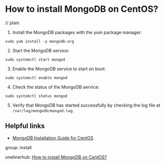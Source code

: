 # How to install MongoDB on CentOS?
// plain

1. Install the MongoDB packages with the yum package manager:
```
sudo yum install -y mongodb-org
```
2. Start the MongoDB service:
```
sudo systemctl start mongod
```
3. Enable the MongoDB service to start on boot:
```
sudo systemctl enable mongod
```
4. Check the status of the MongoDB service:
```
sudo systemctl status mongod
```
5. Verify that MongoDB has started successfully by checking the log file at `/var/log/mongodb/mongod.log`.

## Helpful links
- [MongoDB Installation Guide for CentOS](https://docs.mongodb.com/manual/tutorial/install-mongodb-on-red-hat/)

group: install

onelinerhub: [How to install MongoDB on CentOS?](https://onelinerhub.com/mongodb/how-to-install-mongodb-on-centos)